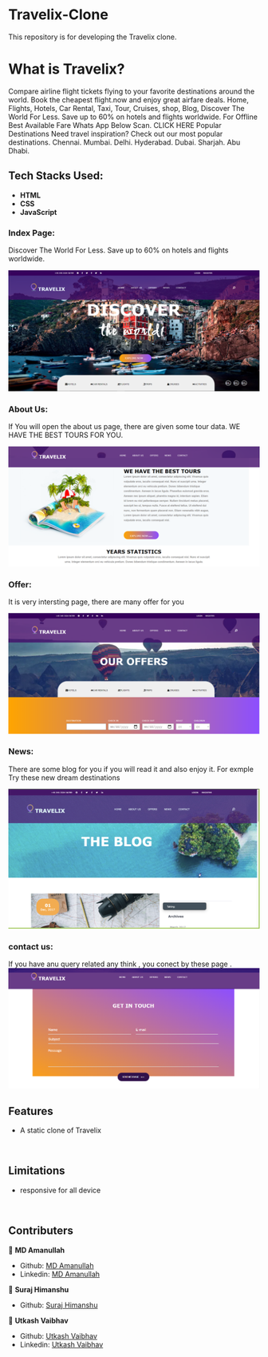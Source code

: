 # Travelix-Clone
This repository is for developing the Travelix clone.





# What is Travelix?


Compare airline flight tickets flying to your favorite destinations around the world. Book the cheapest flight.now and enjoy great airfare deals. Home, Flights, Hotels, Car Rental, Taxi, Tour, Cruises, shop, Blog, Discover The World For Less. Save up to 60% on hotels and flights worldwide. For Offline Best Available Fare Whats App Below Scan. CLICK HERE Popular Destinations Need travel inspiration? Check out our most popular destinations. Chennai. Mumbai. Delhi. Hyderabad. Dubai. Sharjah. Abu Dhabi.


## Tech Stacks Used:
 
- **HTML**
- **CSS**
- **JavaScript**


### **Index Page:**

Discover The World For Less. Save up to 60% on hotels and flights worldwide. 

<img src="images/index.PNG">
<br>

### **About Us:**

If You will open the about us page, there are given some tour data. WE HAVE THE BEST TOURS FOR YOU.

<img src="images/Abouts-us.PNG">
<br>

### **Offer:**

It is very intersting page, there are many offer for you

<img src="images/offers.PNG">
<br>

### **News:**

There are some blog for you if you will read it and also enjoy it.
For exmple Try these new dream destinations

<img src="https://github.com/Amanullah21/Travelix-Clone/blob/main/images/news.png">
<br>

### **contact us:**

If you have anu query related any think , you conect by these page .
<img src="images/contact.PNG">
<br>
## Features

* A static clone of Travelix
<br>

## Limitations

* responsive for all device

<br>


## Contributers

 👤 **MD Amanullah**

- Github: [MD Amanullah](https://github.com/Amanullah21)
- Linkedin: [MD Amanullah
](https://www.linkedin.com/mwlite/in/Amanullah21)


👤 **Suraj Himanshu**

- Github: [Suraj Himanshu](https://github.com/surajhimanshu)

👤 **Utkash Vaibhav**

- Github: [Utkash Vaibhav](https://github.com/UtkarshVaibhav)
- Linkedin: [Utkash Vaibhav](https://www.linkedin.com/in/utkarshvaibhav233)
